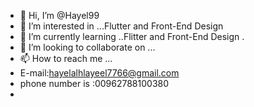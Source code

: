 - 👋 Hi, I’m @Hayel99
- 👀 I’m interested in ...Flutter and Front-End Design
- 🌱 I’m currently learning ..Flitter and Front-End Design .
- 💞️ I’m looking to collaborate on ...
- 📫 How to reach me ...
- E-mail:hayelalhlayeel7766@gmail.com
- phone number is :00962788100380
- 

<!---
Hayel99/Hayel99 is a ✨ special ✨ repository because its `README.md` (this file) appears on your GitHub profile.
You can click the Preview link to take a look at your changes.
--->

